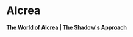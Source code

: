 # Alcrea

**[The World of Alcrea](world/index.md) | [The Shadow's Approach](campaigns/shadows/shadows-approach.md)**
